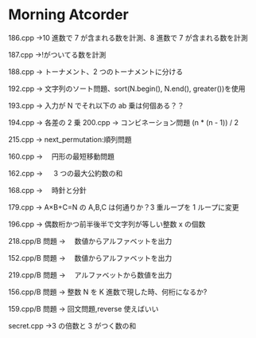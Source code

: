 # Morning Atcorder

186.cpp
→10 進数で 7 が含まれる数を計測、8 進数で 7 が含まれる数を計測

187.cpp
→!がついてる数を計測

188.cpp
→ トーナメント、2 つのトーナメントに分ける

192.cpp
→ 文字列のソート問題、sort(N.begin(), N.end(), greater<int>())を使用

193.cpp
→ 入力が N でそれ以下の ab 乗は何個ある？？

194.cpp
→ 各差の 2 乗
200.cpp
→ コンビネーション問題 (n \* (n - 1)) / 2

215.cpp
→ next_permutation:順列問題

160.cpp
→ 　円形の最短移動問題

162.cpp
→ 　 3 つの最大公約数の和

168.cpp
→ 　時針と分針

179.cpp
→ A×B+C=N の A,B,C は何通りか？3 重ループを 1 ループに変更

196.cpp
→ 偶数桁かつ前半後半で文字列が等しい整数 x の個数

218.cpp/B 問題
→ 　数値からアルファベットを出力

152.cpp/B 問題
→ 　数値からアルファベットを出力

219.cpp/B 問題
→ 　アルファベットから数値を出力

156.cpp/B 問題
→ 整数 N を K 進数で現した時、何桁になるか?

159.cpp/B 問題
→ 回文問題,reverse 使えばいい

secret.cpp
→3 の倍数と 3 がつく数の和
